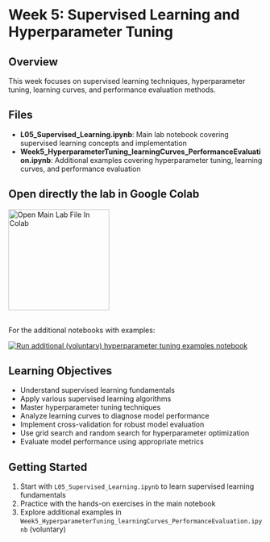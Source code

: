 # Week 5: Supervised Learning and Hyperparameter Tuning

## Overview
This week focuses on supervised learning techniques, hyperparameter tuning, learning curves, and performance evaluation methods.

## Files

- **L05_Supervised_Learning.ipynb**: Main lab notebook covering supervised learning concepts and implementation
- **Week5_HyperparameterTuning_learningCurves_PerformanceEvaluation.ipynb**: Additional examples covering hyperparameter tuning, learning curves, and performance evaluation

## Open directly the lab in Google Colab

<a href="https://colab.research.google.com/github/zhaw-physical-ai/MLDM_HS2025/blob/main/week5/L05_Supervised_Learning.ipynb" target="_blank">
  <img src="https://colab.research.google.com/assets/colab-badge.svg" alt="Open Main Lab File In Colab" width="200"/>
</a><br></br>

For the additional notebooks with examples:

[![Run additional (voluntary) hyperparameter tuning examples notebook](https://img.shields.io/badge/Colab-Run%20additional%20(voluntary)%20hyperparameter%20tuning%20examples%20notebook-orange?logo=googlecolab)](https://colab.research.google.com/github/zhaw-physical-ai/MLDM_HS2025/blob/main/week5/Week5_HyperparameterTuning_learningCurves_PerformanceEvaluation.ipynb)



## Learning Objectives
- Understand supervised learning fundamentals
- Apply various supervised learning algorithms
- Master hyperparameter tuning techniques
- Analyze learning curves to diagnose model performance
- Implement cross-validation for robust model evaluation
- Use grid search and random search for hyperparameter optimization
- Evaluate model performance using appropriate metrics

## Getting Started
1. Start with `L05_Supervised_Learning.ipynb` to learn supervised learning fundamentals
2. Practice with the hands-on exercises in the main notebook
3. Explore additional examples in `Week5_HyperparameterTuning_learningCurves_PerformanceEvaluation.ipynb` (voluntary)
